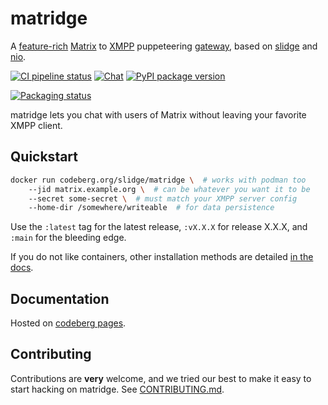 # matridge

A
[feature-rich](https://slidge.im/docs/matridge/main/user/features.html)
[Matrix](https://matrix.org) to
[XMPP](https://xmpp.org/) puppeteering
[gateway](https://xmpp.org/extensions/xep-0100.html), based on
[slidge](https://slidge.im) and
[nio](https://matrix-nio.readthedocs.io/).

[![CI pipeline status](https://ci.codeberg.org/api/badges/14069/status.svg)](https://ci.codeberg.org/repos/14069)
[![Chat](https://conference.nicoco.fr:5281/muc_badge/slidge@conference.nicoco.fr)](https://slidge.im/xmpp-web/#/guest?join=slidge@conference.nicoco.fr)
[![PyPI package version](https://badge.fury.io/py/matridge.svg)](https://pypi.org/project/matridge/)

[![Packaging status](https://repology.org/badge/vertical-allrepos/slidge-matridge.svg)](https://repology.org/project/slidge-matridge/versions)


matridge lets you chat with users of Matrix without leaving your favorite XMPP client.

## Quickstart

```sh
docker run codeberg.org/slidge/matridge \  # works with podman too
    --jid matrix.example.org \  # can be whatever you want it to be
    --secret some-secret \  # must match your XMPP server config
    --home-dir /somewhere/writeable  # for data persistence
```

Use the `:latest` tag for the latest release, `:vX.X.X` for release X.X.X, and `:main`
for the bleeding edge.

If you do not like containers, other installation methods are detailed
[in the docs](https://slidge.im/docs/matridge/main/admin/install.html).

## Documentation

Hosted on [codeberg pages](https://slidge.im/docs/matridge/main/).

## Contributing

Contributions are **very** welcome, and we tried our best to make it easy
to start hacking on matridge. See [CONTRIBUTING.md](./CONTRIBUTING.md).

